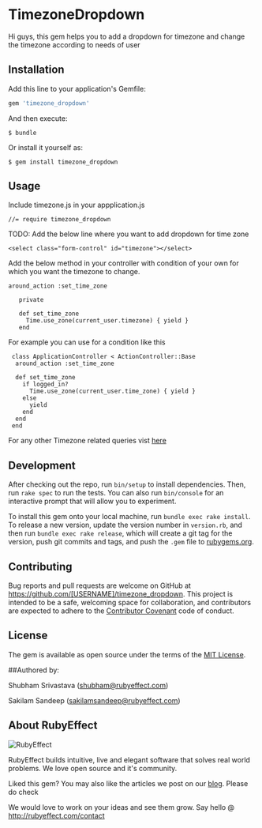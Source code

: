 # TimezoneDropdown

Hi guys, this gem helps you to add a dropdown for timezone and change the timezone 
according to needs of user

## Installation

Add this line to your application's Gemfile:

```ruby
gem 'timezone_dropdown'
```

And then execute:

    $ bundle

Or install it yourself as:

    $ gem install timezone_dropdown

## Usage

Include timezone.js in your appplication.js

    //= require timezone_dropdown

TODO: Add the below line where you want to add dropdown for time zone

```view
<select class="form-control" id="timezone"></select>
```

Add the below method in your controller with condition of your own for which you want the timezone to change.

```
around_action :set_time_zone

   private

   def set_time_zone
     Time.use_zone(current_user.timezone) { yield }
   end
```
For example you can use for a condition like this

```
 class ApplicationController < ActionController::Base
  around_action :set_time_zone

  def set_time_zone
    if logged_in?
      Time.use_zone(current_user.time_zone) { yield }
    else
      yield
    end
  end
 end 
```


For any other Timezone related queries vist <a href="http://api.rubyonrails.org/classes/Time.html">here</a>

## Development

After checking out the repo, run `bin/setup` to install dependencies. Then, run `rake spec` to run the tests. You can also run `bin/console` for an interactive prompt that will allow you to experiment.

To install this gem onto your local machine, run `bundle exec rake install`. To release a new version, update the version number in `version.rb`, and then run `bundle exec rake release`, which will create a git tag for the version, push git commits and tags, and push the `.gem` file to [rubygems.org](https://rubygems.org).

## Contributing

Bug reports and pull requests are welcome on GitHub at https://github.com/[USERNAME]/timezone_dropdown. This project is intended to be a safe, welcoming space for collaboration, and contributors are expected to adhere to the [Contributor Covenant](http://contributor-covenant.org) code of conduct.


## License

The gem is available as open source under the terms of the [MIT License](http://opensource.org/licenses/MIT).

##Authored by: 

Shubham Srivastava (shubham@rubyeffect.com)

Sakilam Sandeep (sakilamsandeep@rubyeffect.com)

## About RubyEffect

![RubyEffect](http://blog.rubyeffect.com/wp-content/uploads/2015/05/cropped-re_original_logo.png)

RubyEffect builds intuitive, live and elegant software that solves real world problems. We love open source and it's community.

Liked this gem? You may also like the articles we post on our [blog](http://blog.rubyeffect.com). Please do check

We would love to work on your ideas and see them grow. Say hello @ http://rubyeffect.com/contact
